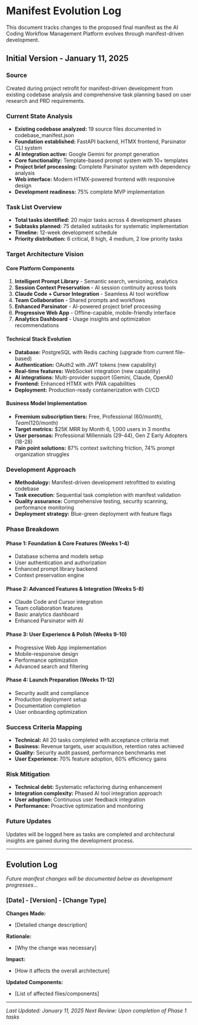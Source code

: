 # Manifest Evolution Log

This document tracks changes to the proposed final manifest as the AI Coding Workflow Management Platform evolves through manifest-driven development.

## Initial Version - January 11, 2025

### Source
Created during project retrofit for manifest-driven development from existing codebase analysis and comprehensive task planning based on user research and PRD requirements.

### Current State Analysis
- **Existing codebase analyzed:** 19 source files documented in codebase_manifest.json
- **Foundation established:** FastAPI backend, HTMX frontend, Parsinator CLI system
- **AI integration active:** Google Gemini for prompt generation
- **Core functionality:** Template-based prompt system with 10+ templates
- **Project brief processing:** Complete Parsinator system with dependency analysis
- **Web interface:** Modern HTMX-powered frontend with responsive design
- **Development readiness:** 75% complete MVP implementation

### Task List Overview
- **Total tasks identified:** 20 major tasks across 4 development phases
- **Subtasks planned:** 75 detailed subtasks for systematic implementation
- **Timeline:** 12-week development schedule
- **Priority distribution:** 6 critical, 8 high, 4 medium, 2 low priority tasks

### Target Architecture Vision

#### Core Platform Components
1. **Intelligent Prompt Library** - Semantic search, versioning, analytics
2. **Session Context Preservation** - AI session continuity across tools
3. **Claude Code + Cursor Integration** - Seamless AI tool workflow
4. **Team Collaboration** - Shared prompts and workflows
5. **Enhanced Parsinator** - AI-powered project brief processing
6. **Progressive Web App** - Offline-capable, mobile-friendly interface
7. **Analytics Dashboard** - Usage insights and optimization recommendations

#### Technical Stack Evolution
- **Database:** PostgreSQL with Redis caching (upgrade from current file-based)
- **Authentication:** OAuth2 with JWT tokens (new capability)
- **Real-time features:** WebSocket integration (new capability)
- **AI integrations:** Multi-provider support (Gemini, Claude, OpenAI)
- **Frontend:** Enhanced HTMX with PWA capabilities
- **Deployment:** Production-ready containerization with CI/CD

#### Business Model Implementation
- **Freemium subscription tiers:** Free, Professional ($60/month), Team ($120/month)
- **Target metrics:** $25K MRR by Month 6, 1,000 users in 3 months
- **User personas:** Professional Millennials (29-44), Gen Z Early Adopters (18-28)
- **Pain point solutions:** 87% context switching friction, 74% prompt organization struggles

### Development Approach
- **Methodology:** Manifest-driven development retrofitted to existing codebase
- **Task execution:** Sequential task completion with manifest validation
- **Quality assurance:** Comprehensive testing, security scanning, performance monitoring
- **Deployment strategy:** Blue-green deployment with feature flags

### Phase Breakdown

#### Phase 1: Foundation & Core Features (Weeks 1-4)
- Database schema and models setup
- User authentication and authorization
- Enhanced prompt library backend
- Context preservation engine

#### Phase 2: Advanced Features & Integration (Weeks 5-8)
- Claude Code and Cursor integration
- Team collaboration features
- Basic analytics dashboard
- Enhanced Parsinator with AI

#### Phase 3: User Experience & Polish (Weeks 9-10)
- Progressive Web App implementation
- Mobile-responsive design
- Performance optimization
- Advanced search and filtering

#### Phase 4: Launch Preparation (Weeks 11-12)
- Security audit and compliance
- Production deployment setup
- Documentation completion
- User onboarding optimization

### Success Criteria Mapping
- **Technical:** All 20 tasks completed with acceptance criteria met
- **Business:** Revenue targets, user acquisition, retention rates achieved
- **Quality:** Security audit passed, performance benchmarks met
- **User Experience:** 70% feature adoption, 60% efficiency gains

### Risk Mitigation
- **Technical debt:** Systematic refactoring during enhancement
- **Integration complexity:** Phased AI tool integration approach
- **User adoption:** Continuous user feedback integration
- **Performance:** Proactive optimization and monitoring

### Future Updates
Updates will be logged here as tasks are completed and architectural insights are gained during the development process.

---

## Evolution Log

*Future manifest changes will be documented below as development progresses...*

### [Date] - [Version] - [Change Type]
**Changes Made:**
- [Detailed change description]

**Rationale:**
- [Why the change was necessary]

**Impact:**
- [How it affects the overall architecture]

**Updated Components:**
- [List of affected files/components]

---

*Last Updated: January 11, 2025*
*Next Review: Upon completion of Phase 1 tasks*